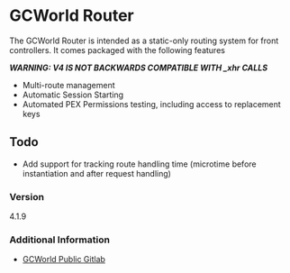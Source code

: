 # GCWorld Router

The GCWorld Router is intended as a static-only routing system for front controllers.  It comes packaged with the following features

***WARNING: V4 IS NOT BACKWARDS COMPATIBLE WITH _xhr CALLS***

  - Multi-route management
  - Automatic Session Starting
  - Automated PEX Permissions testing, including access to replacement keys

## Todo

  - Add support for tracking route handling time (microtime before instantiation and after request handling)

### Version
4.1.9

### Additional Information

* [GCWorld Public Gitlab](https://gitlab.konghack.com/groups/GCWorld)
